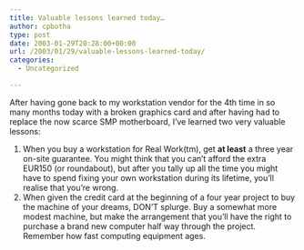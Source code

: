 ```yaml
---
title: Valuable lessons learned today…
author: cpbotha
type: post
date: 2003-01-29T20:28:00+00:00
url: /2003/01/29/valuable-lessons-learned-today/
categories:
  - Uncategorized

---
```

After having gone back to my workstation vendor for the 4th time in so many months today with a broken graphics card and after having had to replace the now scarce SMP motherboard, I&#8217;ve learned two very valuable lessons:

  1. When you buy a workstation for Real Work(tm), get **at least** a three year on-site guarantee. You might think that you can&#8217;t afford the extra EUR150 (or roundabout), but after you tally up all the time you might have to spend fixing your own workstation during its lifetime, you&#8217;ll realise that you&#8217;re wrong.
  2. When given the credit card at the beginning of a four year project to buy the machine of your dreams, DON&#8217;T splurge. Buy a somewhat more modest machine, but make the arrangement that you&#8217;ll have the right to purchase a brand new computer half way through the project. Remember how fast computing equipment ages.
